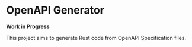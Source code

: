 # OpenAPI Generator

**Work in Progress**

This project aims to generate Rust code from OpenAPI Specification files.
